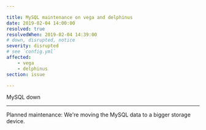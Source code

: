 ```yaml
---

title: MySQL maintenance on vega and delphinus
date: 2019-02-04 14:00:00
resolved: true
resolvedWhen: 2019-02-04 14:39:00
# down, disrupted, notice
severity: disrupted
# see `config.yml`
affected:
    - vega
    - delphinus
section: issue

---
```


MySQL down

---

Planned maintenance: We're moving the MySQL data to a bigger storage device.
